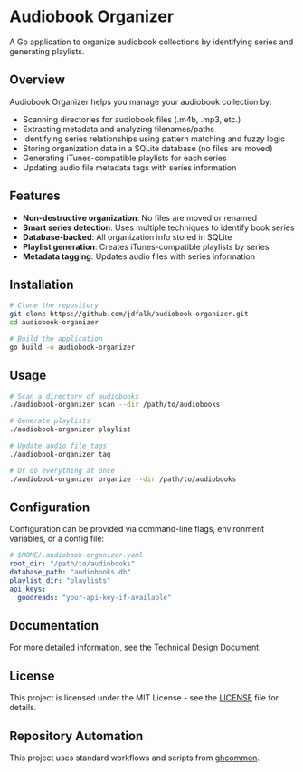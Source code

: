 # Audiobook Organizer

A Go application to organize audiobook collections by identifying series and generating playlists.

## Overview

Audiobook Organizer helps you manage your audiobook collection by:

- Scanning directories for audiobook files (.m4b, .mp3, etc.)
- Extracting metadata and analyzing filenames/paths
- Identifying series relationships using pattern matching and fuzzy logic
- Storing organization data in a SQLite database (no files are moved)
- Generating iTunes-compatible playlists for each series
- Updating audio file metadata tags with series information

## Features

- **Non-destructive organization**: No files are moved or renamed
- **Smart series detection**: Uses multiple techniques to identify book series
- **Database-backed**: All organization info stored in SQLite
- **Playlist generation**: Creates iTunes-compatible playlists by series
- **Metadata tagging**: Updates audio files with series information

## Installation

```bash
# Clone the repository
git clone https://github.com/jdfalk/audiobook-organizer.git
cd audiobook-organizer

# Build the application
go build -o audiobook-organizer
```

## Usage

```bash
# Scan a directory of audiobooks
./audiobook-organizer scan --dir /path/to/audiobooks

# Generate playlists
./audiobook-organizer playlist

# Update audio file tags
./audiobook-organizer tag

# Or do everything at once
./audiobook-organizer organize --dir /path/to/audiobooks
```

## Configuration

Configuration can be provided via command-line flags, environment variables, or a config file:

```yaml
# $HOME/.audiobook-organizer.yaml
root_dir: "/path/to/audiobooks"
database_path: "audiobooks.db"
playlist_dir: "playlists"
api_keys:
  goodreads: "your-api-key-if-available"
```

## Documentation

For more detailed information, see the [Technical Design Document](docs/technical_design.md).

## License

This project is licensed under the MIT License - see the [LICENSE](LICENSE) file for details.


## Repository Automation

This project uses standard workflows and scripts from [ghcommon](https://github.com/jdfalk/ghcommon).